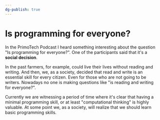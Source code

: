 ```yaml
---
dg-publish: true
---
```

# Is programming for everyone?

In the PrimoTech Podcast I heard something interesting about the question "Is programming for everyone?". One of the participants said that it's a **social decision**.

In the past farmers, for example, could live their lives without reading and writing. And then, we, as a society, decided that read and write is an essential skill for every citizen. Even for those who are not going to be writers. Nowadays no one is making questions like "is reading and writing for everyone?".

Currently we are witnessing a period of time where it's clear that having a minimal programming skill, or at least "computational thinking" is highly valuable. At some point we, as a society, will realize that we should learn basic programming skills.
